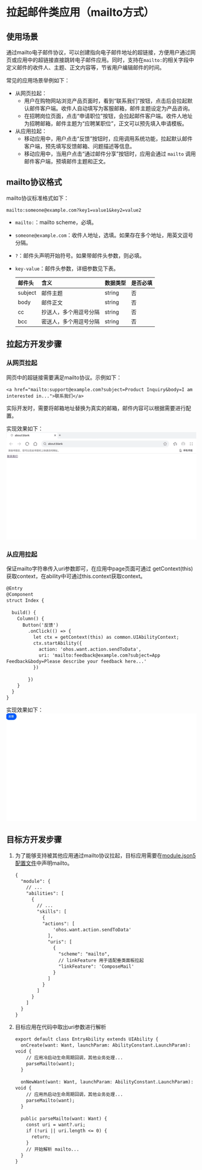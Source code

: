 # 拉起邮件类应用（mailto方式）

## 使用场景

通过mailto电子邮件协议，可以创建指向电子邮件地址的超链接，方便用户通过网页或应用中的超链接直接跳转电子邮件应用。同时，支持在`mailto:`的相关字段中定义邮件的收件人、主题、正文内容等，节省用户编辑邮件的时间。

常见的应用场景举例如下：

- 从网页拉起：
    - 用户在购物网站浏览产品页面时，看到“联系我们”按钮，点击后会拉起默认邮件客户端。收件人自动填写为客服邮箱，邮件主题设定为产品咨询。
    - 在招聘岗位页面，点击“申请职位”按钮，会拉起邮件客户端。收件人地址为招聘邮箱，邮件主题为“应聘某职位”，正文可以预先填入申请模板。
- 从应用拉起：
    - 移动应用中，用户点击“反馈”按钮时，应用调用系统功能，拉起默认邮件客户端，预先填写反馈邮箱、问题描述等信息。
    - 移动应用中，当用户点击“通过邮件分享”按钮时，应用会通过 `mailto` 调用邮件客户端，预填邮件主题和正文。

## mailto协议格式

mailto协议标准格式如下：

```
mailto:someone@example.com?key1=value1&key2=value2
```

+ `mailto:`：mailto scheme，必填。
+ `someone@example.com`：收件人地址，选填。如果存在多个地址，用英文逗号分隔。
+ `?`：邮件头声明开始符号。如果带邮件头参数，则必填。
+ `key-value`：邮件头参数，详细参数见下表。

  | 邮件头| 含义| 数据类型 | 是否必填|
  | --- | --- | --- | --- |
  | subject | 邮件主题 | string | 否 |
  | body | 邮件正文 | string | 否 |
  | cc| 抄送人，多个用逗号分隔 | string | 否 |
  | bcc| 密送人，多个用逗号分隔 | string | 否 |

## 拉起方开发步骤

### 从网页拉起

网页中的超链接需要满足mailto协议。示例如下：


```
<a href="mailto:support@example.com?subject=Product Inquiry&body=I am interested in...">联系我们</a>
```
实际开发时，需要将邮箱地址替换为真实的邮箱，邮件内容可以根据需要进行配置。

实现效果如下：
![image](figures/mailto-html.gif)

### 从应用拉起

保证mailto字符串传入uri参数即可，在应用中page页面可通过 getContext(this) 获取context，在ability中可通过this.context获取context。

```
@Entry
@Component
struct Index {

  build() {
    Column() {
      Button('反馈')
        .onClick(() => {
          let ctx = getContext(this) as common.UIAbilityContext;
          ctx.startAbility({
            action: 'ohos.want.action.sendToData',
            uri: 'mailto:feedback@example.com?subject=App Feedback&body=Please describe your feedback here...'
          })
        
        })
    }
  }
}
```

实现效果如下：
![image](figures/mailto-app.gif)

## 目标方开发步骤

1. 为了能够支持被其他应用通过mailto协议拉起，目标应用需要在[module.json5配置文件](../quick-start/module-configuration-file.md)中声明mailto。

    ```
    {
      "module": {
        // ...
        "abilities": [
          {
            // ...
            "skills": [
              {
              "actions": [
                  'ohos.want.action.sendToData'
                ],
                "uris": [
                  {
                    "scheme": "mailto",
                    // linkFeature 用于适配垂类面板拉起
                    "linkFeature": 'ComposeMail'
                  }
                ]
              }
            ]
          }
        ]
      }
    }
    ```

2. 目标应用在代码中取出uri参数进行解析

    ```
    export default class EntryAbility extends UIAbility {
      onCreate(want: Want, launchParam: AbilityConstant.LaunchParam): void { 
        // 应用冷启动生命周期回调，其他业务处理...
        parseMailto(want);
      }

      onNewWant(want: Want, launchParam: AbilityConstant.LaunchParam): void {
        // 应用热启动生命周期回调，其他业务处理...
        parseMailto(want);
      }

      public parseMailto(want: Want) {
        const uri = want?.uri;
        if (!uri || uri.length <= 0) {
          return;
        }
        // 开始解析 mailto...
      }
    }

    ```
